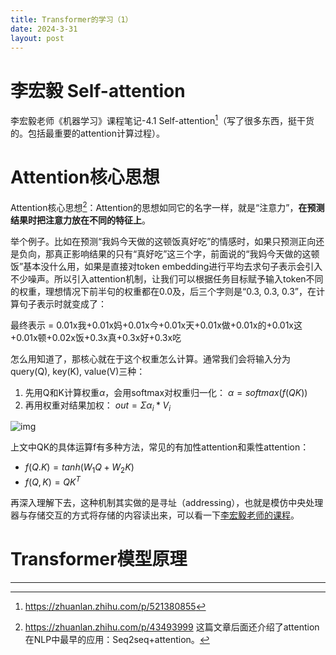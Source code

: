 ```yaml
---
title: Transformer的学习（1）
date: 2024-3-31
layout: post 
---
```




# 李宏毅 Self-attention

李宏毅老师《机器学习》课程笔记-4.1 Self-attention[^1]（写了很多东西，挺干货的。包括最重要的attention计算过程）。







# Attention核心思想

Attention核心思想[^2]：Attention的思想如同它的名字一样，就是“注意力”，**在预测结果时把注意力放在不同的特征上**。

举个例子。比如在预测“我妈今天做的这顿饭真好吃”的情感时，如果只预测正向还是负向，那真正影响结果的只有“真好吃”这三个字，前面说的“我妈今天做的这顿饭”基本没什么用，如果是直接对token embedding进行平均去求句子表示会引入不少噪声。所以引入attention机制，让我们可以根据任务目标赋予输入token不同的权重，理想情况下前半句的权重都在0.0及，后三个字则是“0.3, 0.3, 0.3”，在计算句子表示时就变成了：

最终表示 = 0.01x我+0.01x妈+0.01x今+0.01x天+0.01x做+0.01x的+0.01x这+0.01x顿+0.02x饭+0.3x真+0.3x好+0.3x吃

怎么用知道了，那核心就在于这个权重怎么计算。通常我们会将输入分为query(Q), key(K), value(V)三种：

1. 先用Q和K计算权重$\alpha$，会用softmax对权重归一化： $\alpha = softmax(f(QK))$
2. 再用权重对结果加权： $out = \Sigma \alpha_i * V_i$

![img](https://pic3.zhimg.com/80/v2-bd434c5710af5fd2d51c19c2b615ae62_1440w.webp)

上文中QK的具体运算f有多种方法，常见的有加性attention和乘性attention：

- $f(Q.K) = tanh(W_1Q + W_2K)$
- $f(Q,K) = QK^T$

再深入理解下去，这种机制其实做的是寻址（addressing），也就是模仿中央处理器与存储交互的方式将存储的内容读出来，可以看一下[李宏毅老师的课程](https://speech.ee.ntu.edu.tw/~tlkagk/courses_MLSD15_2.html)。







# Transformer模型原理









---

[^1]: https://zhuanlan.zhihu.com/p/521380855 
[^2]: https://zhuanlan.zhihu.com/p/43493999 这篇文章后面还介绍了attention在NLP中最早的应用：Seq2seq+attention。 

